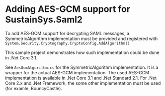 ﻿# Adding AES-GCM support for SustainSys.Saml2

To add AES-GCM support for decrypting SAML messages, a SymmetricAlgorithm implementation must be provided and registered with `System.Security.Cryptography.CryptoConfig.AddAlgorithm()` 

This sample project demonstrates how such implementation could be done in .Net Core 3.1.

See `AesGcmAlgorithm.cs` for the SymmetricAlgorithm implementation. It is a wrapper for the actual AES-GCM implementation. The used AES-GCM implementation is available in .Net Core 3.1 and .Net Standard 2.1. For .Net Core 2.x and .Net Framework, the some other implementation must be used (for examle, BouncyCastle).
